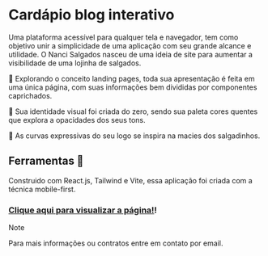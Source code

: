 # Cardápio blog interativo
Uma plataforma acessível para qualquer tela e navegador, tem como objetivo unir a simplicidade de uma aplicação com seu grande alcance e utilidade.
O Nanci Salgados nasceu de uma ideia de site para aumentar a visibilidade de uma lojinha de salgados.

💭 Explorando o conceito landing pages, toda sua apresentação é feita em uma única página, com suas informações bem divididas por componentes caprichados. 

🎨 Sua identidade visual foi criada do zero, sendo sua paleta cores quentes que explora a opacidades dos seus tons. 

🎯 As curvas expressivas do seu logo se inspira na macies dos salgadinhos.

## Ferramentas 🔧
Construido com React.js, Tailwind e Vite, essa aplicação foi criada com a técnica mobile-first.
 


### [Clique aqui para visualizar a página!](https://nanci-salgados.vercel.app/)!




> [!NOTE]
> Para mais informações ou contratos entre em contato por email.
